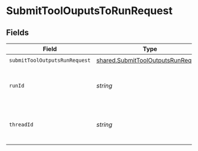 # SubmitToolOuputsToRunRequest


## Fields

| Field                                                                                           | Type                                                                                            | Required                                                                                        | Description                                                                                     |
| ----------------------------------------------------------------------------------------------- | ----------------------------------------------------------------------------------------------- | ----------------------------------------------------------------------------------------------- | ----------------------------------------------------------------------------------------------- |
| `submitToolOutputsRunRequest`                                                                   | [shared.SubmitToolOutputsRunRequest](../../../sdk/models/shared/submittooloutputsrunrequest.md) | :heavy_check_mark:                                                                              | N/A                                                                                             |
| `runId`                                                                                         | *string*                                                                                        | :heavy_check_mark:                                                                              | The ID of the run that requires the tool output submission.                                     |
| `threadId`                                                                                      | *string*                                                                                        | :heavy_check_mark:                                                                              | The ID of the [thread](/docs/api-reference/threads) to which this run belongs.                  |